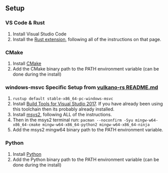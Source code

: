 ## Setup

### VS Code & Rust

1. Install Visual Studio Code
2. Install the [Rust extension](https://marketplace.visualstudio.com/items?itemName=rust-lang.rust), following all of the instructions on that page.

### CMake

1. Install [CMake](https://github.com/Kitware/CMake/releases/download/v3.18.1/cmake-3.18.1-win64-x64.msi)
2. Add the CMake binary path to the PATH environment variable (can be done during the install)

### windows-msvc Specific Setup from [vulkano-rs README.md](https://github.com/vulkano-rs/vulkano/blob/master/README.md)

1. `rustup default stable-x86_64-pc-windows-msvc`
2. Install [Build Tools for Visual Studio 2017](https://visualstudio.microsoft.com/downloads/#build-tools-for-visual-studio-2017). If you have already been using this toolchain then its probably already installed.
3.  Install [msys2](http://www.msys2.org/), following ALL of the instructions.
4.  Then in the msys2 terminal run: `pacman --noconfirm -Syu mingw-w64-x86_64-cmake mingw-w64-x86_64-python2 mingw-w64-x86_64-ninja`
5.  Add the msys2 mingw64 binary path to the PATH environment variable.

### Python

1. Install [Python](https://www.python.org/downloads/)
2. Add the Python binary path to the PATH environment variable (can be done during the install)